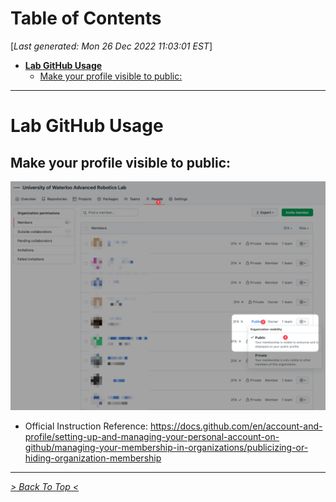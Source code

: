 <toc>

# Table of Contents
[*Last generated: Mon 26 Dec 2022 11:03:01 EST*]
- [**Lab GitHub Usage**](#Lab-GitHub-Usage)
  - [Make your profile visible to public:](#Make-your-profile-visible-to-public)

---
</toc>

# Lab GitHub Usage

## Make your profile visible to public:

![profile-public](resources/profile-public.png)

- Official Instruction Reference: https://docs.github.com/en/account-and-profile/setting-up-and-managing-your-personal-account-on-github/managing-your-membership-in-organizations/publicizing-or-hiding-organization-membership

  



<eof>

---
[*> Back To Top <*](#Table-of-Contents)
</eof>